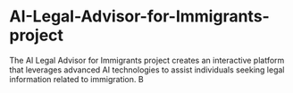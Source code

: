 # AI-Legal-Advisor-for-Immigrants-project
The AI Legal Advisor for Immigrants project creates an interactive platform that leverages advanced AI technologies to assist individuals seeking legal information related to immigration. B
